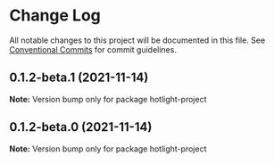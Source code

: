 # Change Log

All notable changes to this project will be documented in this file.
See [Conventional Commits](https://conventionalcommits.org) for commit guidelines.

## 0.1.2-beta.1 (2021-11-14)

**Note:** Version bump only for package hotlight-project





## 0.1.2-beta.0 (2021-11-14)

**Note:** Version bump only for package hotlight-project
